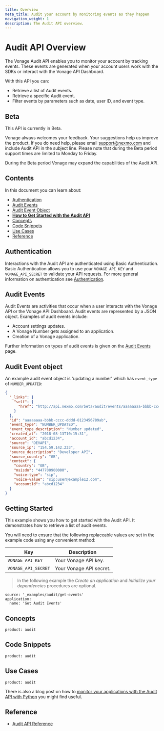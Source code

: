 ```yaml
---
title: Overview
meta_title: Audit your account by monitoring events as they happen
navigation_weight: 1
description: The Audit API overview.
---
```


# Audit API Overview

The Vonage Audit API enables you to monitor your account by tracking events. These events are generated when your account users work with the SDKs or interact with the Vonage API Dashboard.

With this API you can:

* Retrieve a list of Audit events.
* Retrieve a specific Audit event.
* Filter events by parameters such as date, user ID, and event type.

## Beta

This API is currently in Beta.

Vonage always welcomes your feedback. Your suggestions help us improve the product. If you do need help, please email [support@nexmo.com](mailto:support@nexmo.com) and include Audit API in the subject line. Please note that during the Beta period support times are limited to Monday to Friday.

During the Beta period Vonage may expand the capabilities of the Audit API.

## Contents

In this document you can learn about:

* [Authentication](#authentication)
* [Audit Events](#audit-events)
* [Audit Event Object](#audit-event-object)
* [**How to Get Started with the Audit API**](#getting-started)
* [Concepts](#concepts)
* [Code Snippets](#code-snippets)
* [Use Cases](#use-cases)
* [Reference](#reference)

## Authentication

Interactions with the Audit API are authenticated using Basic Authentication. Basic Authentication allows you to use your `VONAGE_API_KEY` and `VONAGE_API_SECRET` to validate your API requests. For more general information on authentication see [Authentication](/concepts/guides/authentication).

## Audit Events

Audit Events are activities that occur when a user interacts with the Vonage API or the Vonage API Dashboard. Audit events are represented by a JSON object. Examples of audit events include:

* Account settings updates.
* A Vonage Number gets assigned to an application.
* Creation of a Vonage application.

Further information on types of audit events is given on the [Audit Events](/audit/concepts/audit-events) page.

## Audit Event object

An example audit event object is 'updating a number' which has `event_type` of `NUMBER_UPDATED`:

``` json
{
  "_links": {
    "self": {
      "href": "http://api.nexmo.com/beta/audit/events/aaaaaaaa-bbbb-cccc-dddd-0123456789ab"
    }
  },
  "id": "aaaaaaaa-bbbb-cccc-dddd-0123456789ab",
  "event_type": "NUMBER_UPDATED",
  "event_type_description": "Number updated",
  "created_at": "2018-08-13T10:15:31",
  "account_id": "abcd1234",
  "source": "DEVAPI",
  "source_ip": "154.59.142.233",
  "source_description": "Developer API",
  "source_country": "GB",
  "context": {
    "country": "GB",
    "msisdn": "447700900000",
    "voice-type": "sip",
    "voice-value": "sip:user@example12.com",
    "accountId": "abcd1234"
  }
}
```

## Getting Started

This example shows you how to get started with the Audit API. It demonstrates how to retrieve a list of audit events.

You will need to ensure that the following replaceable values are set in the example code using any convenient method:

Key | Description
-- | --
`VONAGE_API_KEY` | Your Vonage API key.
`VONAGE_API_SECRET` | Your Vonage API secret.

> In the following example the _Create an application_ and _Initialize your dependencies_ procedures are optional.

```code_snippets
source: '_examples/audit/get-events'
application:
  name: 'Get Audit Events'
```

## Concepts

```concept_list
product: audit
```

## Code Snippets

```code_snippet_list
product: audit
```

## Use Cases

```use_cases
product: audit
```

There is also a blog post on how to [monitor your applications with the Audit API with Python](https://www.nexmo.com/blog/2018/10/09/get-nexmo-audit-events-with-python-dr/) you might find useful.

## Reference

* [Audit API Reference](/api/audit)
